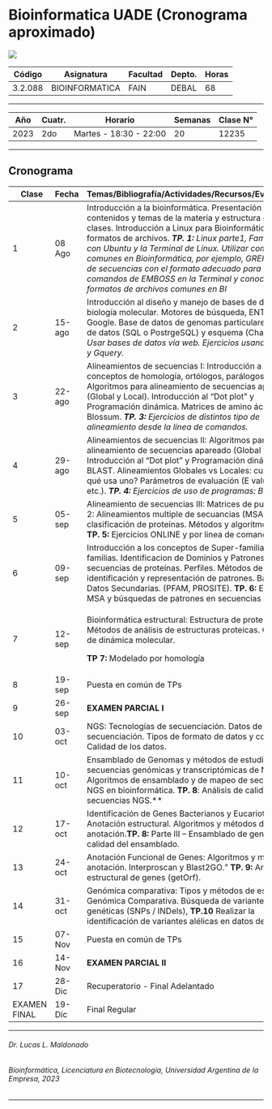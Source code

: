 # Bioinformatica UADE (Cronograma aproximado)

![](Aspose.Words.3611804b-8492-412a-89ee-72428d134868.001.png)


|**Código** |**Asignatura** |**Facultad** |**Depto.** |**Horas** |
| - | - | - | - | - |
|3\.2.088 |BIOINFORMATICA |FAIN |DEBAL |68 |

---

|**Año** |**Cuatr.** |**Horario**  |**Semanas** |**Clase N°** |
| - | - | - | - | - |
|2023 |2do |Martes - 18:30 - 22:00 |20 |12235 |

___

## **Cronograma** 

|` `**Clase** |**Fecha** |**Temas/Bibliografía/Actividades/Recursos/Evaluaciones** |
| - | - | - |
|1 |08 Ago |Introducción a la bioinformática. Presentación de los contenidos y temas de la materia y estructura de las clases. Introducción a Linux para Bioinformáticos y formatos de archivos. ***TP. 1:** Linux parte1, Familiarizarse con Ubuntu y la Terminal de Linux. Utilizar comandos comunes en Bioinformática, por ejemplo, GREP. Edición de secuencias con el formato adecuado para utilizar los comandos de EMBOSS en la Terminal y conocer formatos de archivos comunes en BI* |
|2 |15-ago |Introducción al diseño y manejo de bases de datos de biología molecular. Motores de búsqueda, ENTREZ, Google. Base de datos de genomas particulares. Bases de datos (SQL  o PostrgeSQL)  y  esquema  (Chado).  ***TP.  2:**  Usar  bases  de  datos  vía web. Ejercicios usando GenBank y Gquery.* |
|3 |22-ago |Alineamientos de secuencias I: Introducción a los conceptos de homología, ortólogos, parálogos. Algoritmos para alineamiento de secuencias apareado (Global y Local). Introducción al “Dot plot” y Programación dinámica. Matrices de amino ácidos PAM y Blossum.  ***TP.  3:**  Ejercicios  de  distintos  tipo  de  alineamiento  desde  la  línea  de comandos.* |
|4 |29-ago |Alineamientos de secuencias II: Algoritmos para alineamiento de secuencias apareado (Global  y  Local).  Introducción  al  “Dot  plot”  y  Programación  dinámica.  BLAST. Alineamientos Globales vs Locales: cuándo y por qué usa uno? Parámetros  de evaluación (E value, Score, etc.). ***TP. 4:** Ejercicios de  uso de programas: BLAST* |
|5 |05-sep |Alineamiento de secuencias III: Matrices de puntaje, parte 2: Alineamientos multiple de secuancias (MSA). Análisis y clasificación de proteínas. Métodos y algoritmos de MSA. **TP. 5:** Ejercicios ONLINE y por linea de comandos |
|6 |09-sep |Introducción  a  los  conceptos  de  Super-familias  y  sub-familias.  Identificacion  de Dominios y Patrones en secuencias de proteínas. Perfiles. Métodos de identificación y representación de patrones. Bases de Datos Secundarias. (PFAM, PROSITE). **TP. 6:** Ejercicios MSA y búsquedas de patrones en secuencias |
|7 |12-sep |<p>Bioinformática estructural: Estructura de proteínas. Métodos de análisis de estructuras proteicas. Conceptos de dinámica molecular. </p><p>**TP 7:** Modelado por homología </p>|
|8 |19-sep |Puesta en común de TPs |
|9 |26-sep |**EXAMEN PARCIAL I** |
|10 |03-oct |NGS: Tecnologías de secuenciación. Datos de secuenciación. Tipos de formato de datos y control de Calidad de los datos. |
|11 |10-oct |Ensamblado  de  Genomas  y  métodos  de  estudio  de  secuencias  genómicas  y transcriptómicas de NGS. Algoritmos de ensamblado y de mapeo de secuencias de NGS en bioinformática. **TP. 8**: Análisis de calidad en secuencias NGS.**  |
|12 |17-oct |Identificación de Genes Bacterianos y Eucariotas: Anotación estructural. Algoritmos y métodos  de  anotación.**TP.  8:**  Parte  III  –  Ensamblado  de  genomas  y  calidad  del ensamblado. |
|13 |24-oct |Anotación Funcional de Genes: Algoritmos y métodos de anotación. Interproscan y Blast2GO.” **TP. 9:** Anotación estructural de genes (getOrf). |
|14 |31-oct |Genómica  comparativa:  Tipos  y  métodos  de  estudio  en  Genómica  Comparativa. Búsqueda de variantes genéticas (SNPs / INDels), **TP.10** Realizar la identificación de variantes alélicas en datos de NGS |
|15 |07-Nov |Puesta en común de TPs |
|16 |14-Nov |**EXAMEN PARCIAL II** |
|17 |28-Dic |Recuperatorio - Final Adelantado |
|EXAMEN FINAL |19-Dic |Final Regular  |



___
   ###### *Dr. Lucas L. Maldonado*
   ###### *Bioinformática, Licenciatura en Biotecnología, Universidad Argentina de la Empresa, 2023*
___
